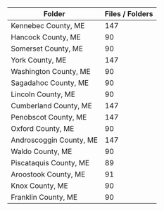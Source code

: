 | Folder                  |   Files / Folders |
|-------------------------|-------------------|
| Kennebec County, ME     |               147 |
| Hancock County, ME      |                90 |
| Somerset County, ME     |                90 |
| York County, ME         |               147 |
| Washington County, ME   |                90 |
| Sagadahoc County, ME    |                90 |
| Lincoln County, ME      |                90 |
| Cumberland County, ME   |               147 |
| Penobscot County, ME    |               147 |
| Oxford County, ME       |                90 |
| Androscoggin County, ME |               147 |
| Waldo County, ME        |                90 |
| Piscataquis County, ME  |                89 |
| Aroostook County, ME    |                91 |
| Knox County, ME         |                90 |
| Franklin County, ME     |                90 |